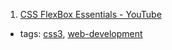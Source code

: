 1. [CSS FlexBox Essentials - YouTube](https://youtu.be/G7EIAgfkhmg)
  * tags: [css3](tags/css3.md), [web-development](tags/web-development.md)
